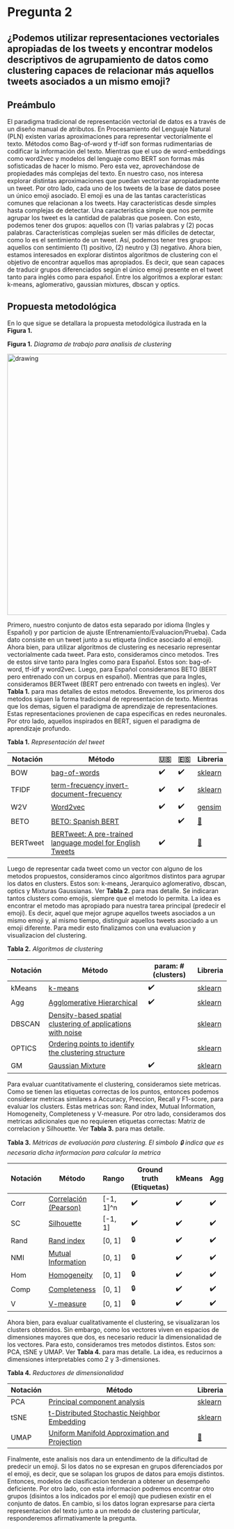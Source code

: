 # Pregunta 2

## ¿Podemos utilizar representaciones vectoriales apropiadas de los tweets y encontrar modelos descriptivos de agrupamiento de datos como clustering capaces de relacionar más aquellos tweets asociados a un mismo emoji?

## Preámbulo
El paradigma tradicional de representación vectorial de datos es a través de un diseño manual de atributos. 
En Procesamiento del Lenguaje Natural (PLN) existen varias aproximaciones para representar vectorialmente el texto. 
Métodos como Bag-of-word y tf-idf son formas rudimentarias de codificar la información del texto. 
Mientras que el uso de word-embeddings como word2vec y modelos del lenguaje como BERT son formas más sofisticadas de hacer lo mismo. 
Pero esta vez, aprovechándose de propiedades más complejas del texto. 
En nuestro caso, nos interesa explorar distintas aproximaciones que puedan vectorizar apropiadamente un tweet. 
Por otro lado, cada uno de los tweets de la base de datos posee un único emoji asociado. 
El emoji es una de las tantas características comunes que relacionan a los tweets. 
Hay características desde simples hasta complejas de detectar. 
Una característica simple que nos permite agrupar los tweet es la cantidad de palabras que poseen. 
Con esto, podemos tener dos grupos: aquellos con (1) varias palabras y (2) pocas palabras. 
Características complejas suelen ser más difíciles de detectar, como lo es el sentimiento de un tweet. 
Así, podemos tener tres grupos: aquellos con sentimiento (1) positivo, (2) neutro y (3) negativo. 
Ahora bien, estamos interesados en explorar distintos algoritmos de clustering con el objetivo de encontrar aquellos mas apropiados.
Es decir, que sean capaces de traducir grupos diferenciados según el único emoji presente en el tweet tanto para inglés como para español. 
Entre los algoritmos a explorar estan: k-means, aglomerativo, gaussian mixtures, dbscan y optics.

## Propuesta metodológica

En lo que sigue se detallara la propuesta metodológica ilustrada en la **Figura 1.**

**Figura 1.** *Diagrama de trabajo para analisis de clustering*

<img src="https://github.com/furrutiav/data-mining-2022/blob/main/Hitos/H2/p2_clustering.png" alt="drawing" width="600"/>

Primero, nuestro conjunto de datos esta separado por idioma (Ingles y Español) y por particion de ajuste (Entrenamiento/Evaluacion/Prueba). Cada dato consiste en un tweet junto a su etiqueta (indice asociado al emoji). Ahora bien, para utilizar algoritmos de clustering es necesario representar vectorialmente cada tweet. Para esto, consideramos cinco metodos. Tres de estos sirve tanto para Ingles como para Español. Estos son: bag-of-word, tf-idf y word2vec. Luego, para Español consideramos BETO (BERT pero entrenado con un corpus en español). Mientras que para Ingles, consideramos BERTweet (BERT pero entrenado con tweets en ingles). Ver **Tabla 1.** para mas detalles de estos metodos. Brevemente, los primeros dos metodos siguen la forma tradicional de representacion de texto. Mientras que los demas, siguen el paradigma de aprendizaje de representaciones. Estas representaciones provienen de capa especificas en redes neuronales. Por otro lado, aquellos inspirados en BERT, siguen el paradigma de aprendizaje profundo.

**Tabla 1.** *Representación del tweet*

|       Notación    |   Método      |  🇺🇸     |   🇪🇸    | Libreria |
|-------------------|---------------|---------|--------|----------|
|       BOW         | [bag-of-words](https://en.wikipedia.org/wiki/Bag-of-words_model)                                                            |  ✔️   |   ✔️   | [sklearn](https://scikit-learn.org/stable/modules/feature_extraction.html#the-bag-of-words-representation)|
|       TFIDF       | [term-frecuency invert-document-frecuency](https://en.wikipedia.org/wiki/Tf%E2%80%93idf)                                    |  ✔️    |   ✔️   | [sklearn](https://scikit-learn.org/stable/modules/feature_extraction.html#tfidf-term-weighting)           |
| W2V               | [Word2vec](https://en.wikipedia.org/wiki/Word2vec)                                                                          | ✔️     | ✔️     | [gensim](https://radimrehurek.com/gensim/models/word2vec.html)                                            |
|       BETO        | [BETO: Spanish BERT](https://github.com/dccuchile/beto)                                                                     |       |   ✔️   | [🤗](https://huggingface.co/dccuchile/bert-base-spanish-wwm-cased)                                |
|       BERTweet    | [BERTweet: A pre-trained language model for English Tweets](https://aclanthology.org/2020.emnlp-demos.2/)                   |  ✔️    |       | [🤗](https://huggingface.co/vinai/bertweet-base)                                                  |

Luego de representar cada tweet como un vector con alguno de los metodos propuestos, consideramos cinco algoritmos distintos para agrupar los datos en clusters. Estos son: k-means, Jerarquico aglomerativo, dbscan, optics y Mixturas Gaussianas. Ver **Tabla 2.** para mas detalle. Se indicaran tantos clusters como emojis, siempre que el metodo lo permita. La idea es encontrar el metodo mas apropiado para nuestra tarea principal (predecir el emoji). Es decir, aquel que mejor agrupe aquellos tweets asociados a un mismo emoji y, al mismo tiempo, distinguir aquellos tweets asociado a un emoji diferente. Para medir esto finalizamos con una evaluacion y visualizacion del clustering.

**Tabla 2.** *Algoritmos de clustering*

|       Notación    |   Método      | param: #(clusters) |  Libreria |
|-------------------|---------------|------|---------|
| kMeans           | [k-means](https://en.wikipedia.org/wiki/K-means_clustering)           | ✔️ |[sklearn](https://scikit-learn.org/stable/modules/generated/sklearn.cluster.KMeans.html#sklearn.cluster.KMeans) |
| Agg      | [Agglomerative Hierarchical](https://en.wikipedia.org/wiki/Hierarchical_clustering)      | ✔️ |[sklearn](https://scikit-learn.org/stable/modules/generated/sklearn.cluster.AgglomerativeClustering.html#sklearn.cluster.AgglomerativeClustering) |
| DBSCAN            | [Density-based spatial clustering of applications with noise](https://en.wikipedia.org/wiki/DBSCAN)            | |[sklearn](https://scikit-learn.org/stable/modules/generated/sklearn.cluster.DBSCAN.html#sklearn.cluster.DBSCAN) | 
| OPTICS            | [Ordering points to identify the clustering structure](https://en.wikipedia.org/wiki/OPTICS_algorithm)      |  | [sklearn](https://scikit-learn.org/stable/modules/generated/sklearn.cluster.OPTICS.html#sklearn.cluster.OPTICS) |
| GM  | [Gaussian Mixture](https://en.wikipedia.org/wiki/Mixture_model#Gaussian_mixture_model)  | ✔️ |[sklearn](https://scikit-learn.org/stable/modules/generated/sklearn.mixture.GaussianMixture.html#sklearn.mixture.GaussianMixture) |

Para evaluar cuantitativamente el clustering, consideramos siete metricas. Como se tienen las etiquetas correctas de los puntos, entonces podemos considerar metricas similares a Accuracy, Preccion, Recall y F1-score, para evaluar los clusters. Estas metricas son: Rand index, Mutual Information, Homogeneity, Completeness y V-measure. Por otro lado, consideramos dos metricas adicionales que no requieren etiquetas correctas: Matriz de correlacion y Silhouette. Ver **Tabla 3.** para mas detalle.

**Tabla 3.** *Métricas de evaluación para clustering. El simbolo 🔒 indica que es necesaria dicha informacion para calcular la metrica*

|       Notación    |   Método               | Rango  | Ground truth (Etiquetas)    | kMeans | Agg | DBSCAN | OPTICS | GM |  Libreria |
|-------------------|------------------------|--------|-----------------------------|--------|-----|--------|--------|----|-----------|
|      Corr         | [Correlación (Pearson)](https://en.wikipedia.org/wiki/Pearson_correlation_coefficient)                        | [-1, 1]^n   |       ✔️       |   ✔️    |  ✔️  |   ✔️    |   ✔️    | ✔️  |     [🐼](https://pandas.pydata.org/docs/reference/api/pandas.DataFrame.corr.html)      |
|      SC           | [Silhouette](https://en.wikipedia.org/wiki/Silhouette_(clustering))                                           | [-1, 1]   |       ✔️       |  ✔️     | ✔️   |    ✔️   |    ✔️   |✔️   |   [sklearn](https://scikit-learn.org/stable/modules/generated/sklearn.metrics.silhouette_score.html#sklearn.metrics.silhouette_score)        |
|      Rand         | [Rand index](https://en.wikipedia.org/wiki/Rand_index)                                                        |  [0, 1]  |       🔒       |  ✔️     | ✔️   |    ✔️   |    ✔️   |✔️   |  [sklearn](https://scikit-learn.org/stable/modules/generated/sklearn.metrics.rand_score.html#sklearn.metrics.rand_score)        |
| NMI               | [Mutual Information](https://en.wikipedia.org/wiki/Mutual_information#Normalized_variants)                          | [0, 1]   |       🔒       |  ✔️     | ✔️   |    ✔️   |    ✔️   |✔️   |  [sklearn](https://scikit-learn.org/stable/modules/generated/sklearn.metrics.normalized_mutual_info_score.html#sklearn.metrics.normalized_mutual_info_score)        |
| Hom               | [Homogeneity](https://scikit-learn.org/stable/modules/clustering.html#homogeneity-completeness-and-v-measure) | [0, 1]   |       🔒       |  ✔️     | ✔️   |    ✔️   |    ✔️   |✔️   |  [sklearn](https://scikit-learn.org/stable/modules/generated/sklearn.metrics.homogeneity_score.html#sklearn.metrics.homogeneity_score)        |
| Comp              | [Completeness](https://scikit-learn.org/stable/modules/clustering.html#homogeneity-completeness-and-v-measure)| [0, 1]   |       🔒       |  ✔️     | ✔️   |    ✔️   |    ✔️   |✔️   |  [sklearn](https://scikit-learn.org/stable/modules/generated/sklearn.metrics.completeness_score.html#sklearn.metrics.completeness_score)        |
| V                 | [V-measure](https://scikit-learn.org/stable/modules/clustering.html#homogeneity-completeness-and-v-measure)   | [0, 1]   |       🔒       |  ✔️     | ✔️   |    ✔️   |    ✔️   |✔️   |  [sklearn](https://scikit-learn.org/stable/modules/generated/sklearn.metrics.v_measure_score.html#sklearn.metrics.v_measure_score)        |


Ahora bien, para evaluar cualitativamente el clustering, se visualizaran los clusters obtenidos. Sin embargo, como los vectores viven en espacios de dimensiones mayores que dos, es necesario reducir la dimensionalidad de los vectores. Para esto, consideramos tres metodos distintos. Estos son: PCA, tSNE y UMAP. Ver **Tabla 4.** para mas detalle. La idea, es reducirnos a dimensiones interpretables como 2 y 3-dimensiones.

**Tabla 4.** *Reductores de dimensionalidad*

|       Notación    |   Método               | Libreria |
|-------------------|------------------------|----------|
|      PCA          | [Principal component analysis](https://en.wikipedia.org/wiki/Principal_component_analysis)  |   [sklearn](https://scikit-learn.org/stable/modules/generated/sklearn.decomposition.PCA.html)       |
|      tSNE         | [t-Distributed Stochastic Neighbor Embedding](https://en.wikipedia.org/wiki/T-distributed_stochastic_neighbor_embedding)  | [sklearn](https://scikit-learn.org/stable/modules/generated/sklearn.manifold.TSNE.html) |
|      UMAP         | [Uniform Manifold Approximation and Projection](https://arxiv.org/abs/1802.03426) | [📄](https://umap-learn.readthedocs.io/en/latest/) |

Finalmente, este analisis nos dara un entendimento de la dificultad de predecir un emoji. Si los datos no se expresan en grupos diferenciados por el emoji, es decir, que se solapan los grupos de datos para emojis distintos. Entonces, modelos de clasificacion tenderan a obtener un desempeño deficiente. Por otro lado, con esta informacion podremos encontrar otro grupos (disintos a los indicados por el emoji) que pudiesen existir en el conjunto de datos. En cambio, si los datos logran expresarse para cierta representacion del texto junto a un metodo de clustering particular, responderemos afirmativamente la pregunta.

